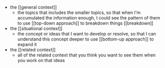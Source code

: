 - the [[general context]]
    - the topics that includes the smaller topics, so that when I'm accumulated the information enough, I could see the pattern of them to use [[top-down approach]] to breakdown things [[breakdown]]
- the [[situational context]]
    - the concept or ideas that I want to develop or resolve, so that I can understand this concept deeper to use [[bottom-up approach]] to expand it
- the [[related context]]
    - all of the related context that you think you want to see them when you work on that ideas

